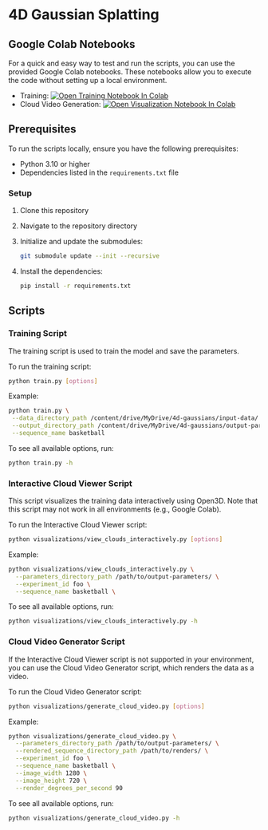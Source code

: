 # 4D Gaussian Splatting

## Google Colab Notebooks

For a quick and easy way to test and run the scripts,
you can use the provided Google Colab notebooks.
These notebooks allow you to execute the code without setting up a local environment.

- Training: [![Open Training Notebook In Colab](https://colab.research.google.com/assets/colab-badge.svg)](https://colab.research.google.com/github/bryanboateng/4d-gaussian-splatting/blob/main/google_colab_runners/training.ipynb)
- Cloud Video Generation: [![Open Visualization Notebook In Colab](https://colab.research.google.com/assets/colab-badge.svg)](https://colab.research.google.com/github/bryanboateng/4d-gaussian-splatting/blob/main/google_colab_runners/generate_cloud_video.ipynb)

## Prerequisites

To run the scripts locally, ensure you have the following prerequisites:

- Python 3.10 or higher
- Dependencies listed in the `requirements.txt` file

### Setup

1. Clone this repository
1. Navigate to the repository directory
1. Initialize and update the submodules:

   ```bash
   git submodule update --init --recursive
   ```

1. Install the dependencies:

   ```bash
   pip install -r requirements.txt
   ```

## Scripts

### Training Script

The training script is used to train the model and save the parameters.

To run the training script:

```bash
python train.py [options]
```

Example:

```bash
python train.py \
 --data_directory_path /content/drive/MyDrive/4d-gaussians/input-data/ \
 --output_directory_path /content/drive/MyDrive/4d-gaussians/output-parameters/ \
 --sequence_name basketball
```

To see all available options, run:

```bash
python train.py -h
```

### Interactive Cloud Viewer Script

This script visualizes the training data interactively using Open3D.
Note that this script may not work in all environments (e.g., Google Colab).

To run the Interactive Cloud Viewer script:

```bash
python visualizations/view_clouds_interactively.py [options]
```

Example:

```bash
python visualizations/view_clouds_interactively.py \
  --parameters_directory_path /path/to/output-parameters/ \
  --experiment_id foo \
  --sequence_name basketball \
```

To see all available options, run:

```bash
python visualizations/view_clouds_interactively.py -h
```

### Cloud Video Generator Script

If the Interactive Cloud Viewer script is not supported in your environment,
you can use the Cloud Video Generator script, which renders the data as a video.

To run the Cloud Video Generator script:

```bash
python visualizations/generate_cloud_video.py [options]
```

Example:

```bash
python visualizations/generate_cloud_video.py \
  --parameters_directory_path /path/to/output-parameters/ \
  --rendered_sequence_directory_path /path/to/renders/ \
  --experiment_id foo \
  --sequence_name basketball \
  --image_width 1280 \
  --image_height 720 \
  --render_degrees_per_second 90
```

To see all available options, run:

```bash
python visualizations/generate_cloud_video.py -h
```
